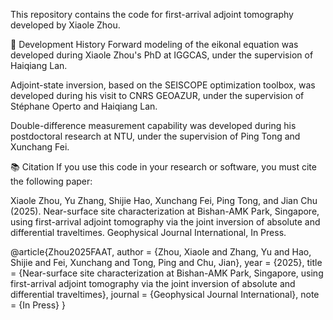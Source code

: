 This repository contains the code for first-arrival adjoint tomography developed by Xiaole Zhou.

🔧 Development History
Forward modeling of the eikonal equation was developed during Xiaole Zhou's PhD at IGGCAS, under the supervision of Haiqiang Lan.

Adjoint-state inversion, based on the SEISCOPE optimization toolbox, was developed during his visit to CNRS GEOAZUR, under the supervision of Stéphane Operto and Haiqiang Lan.

Double-difference measurement capability was developed during his postdoctoral research at NTU, under the supervision of Ping Tong and Xunchang Fei.

📚 Citation
If you use this code in your research or software, you must cite the following paper:

Xiaole Zhou, Yu Zhang, Shijie Hao, Xunchang Fei, Ping Tong, and Jian Chu (2025).
Near-surface site characterization at Bishan-AMK Park, Singapore, using first-arrival adjoint tomography via the joint inversion of absolute and differential traveltimes.
Geophysical Journal International, In Press.

@article{Zhou2025FAAT,
  author    = {Zhou, Xiaole and Zhang, Yu and Hao, Shijie and Fei, Xunchang and Tong, Ping and Chu, Jian},
  year      = {2025},
  title     = {Near-surface site characterization at Bishan-AMK Park, Singapore, using first-arrival adjoint tomography via the joint inversion of absolute and differential traveltimes},
  journal   = {Geophysical Journal International},
  note      = {In Press}
}
